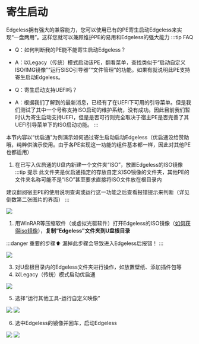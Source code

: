 # 寄生启动
Edgeless拥有强大的兼容能力，您可以使用已有的PE寄生启动Edgeless来实现“一盘两用”。这样您就可以兼顾维护PE的易用和Edgeless的强大能力
:::tip FAQ
- Q：如何判断我的PE能不能寄生启动Edgeless？

- A：以Legacy（传统）模式启动该PE，翻看菜单，查找类似于“启动自定义ISO/IMG镜像”“运行SISO引导器”“文件管理”的功能。如果有就说明此PE支持寄生启动Edgeless。

- Q：寄生启动支持UEFI吗？

- A：根据我们了解到的最新消息，已经有了在UEFI下可用的引导菜单。但是我们测试了其中一个号称支持ISO启动的维护系统，没有成功。因此目前我们暂时认为寄生启动支持UEFI，但是是否可行则完全取决于宿主PE是否完善了其UEFI引导菜单下的ISO启动功能。
:::

本节内容以“优启通”为例演示如何通过寄生启动启动Edgeless（优启通没给赞助哦，纯粹供演示使用。由于各PE实现这一功能的组件基本都一样，因此对其他PE也都适用）

1. 在已写入优启通的U盘内新建一个文件夹“ISO”，放置Edgeless的ISO镜像
:::tip 提示
此文件夹是优启通指定的存放自定义ISO镜像的文件夹，其他PE的文件夹名称可能不是“ISO”甚至要求直接将ISO文件放在根目录内

建议翻阅宿主PE的使用说明查询或运行这一功能之后查看报错提示来判断（详见倒数第二张图片的界面）
:::

![](https://pineapple.edgeless.top/picbed/wiki/images/picture3_1561399745392.png)

1. 用WinRAR等压缩软件（或虚拟光驱软件）打开Edgeless的ISO镜像（[如何获得iso镜像](../faq/getiso.md)），**复制“Edgeless”文件夹到U盘根目录**


:::danger 重要的步骤⬆
漏掉此步骤会导致进入Edgeless后报错！
:::

![](https://pineapple.edgeless.top/picbed/wiki/images/picture2_1561399806990.png)


3. 对U盘根目录内的Edgeless文件夹进行操作，如放置壁纸、添加插件包等
2. 以Legacy（传统）模式启动优启通

![](https://pineapple.edgeless.top/picbed/wiki/images/IMG_20190625_014946_1561400365782.jpg)

5. 选择“运行其他工具-运行自定义映像”

![](https://pineapple.edgeless.top/picbed/wiki/images/IMG_20190625_014955.jpg)
![](https://pineapple.edgeless.top/picbed/wiki/images/IMG_20190625_015003.jpg)

6. 选中Edgeless的镜像并回车，启动Edgeless

![](https://pineapple.edgeless.top/picbed/wiki/images/IMG_20190625_015012.jpg)
![](https://pineapple.edgeless.top/picbed/wiki/images/IMG_20190625_015055.jpg)